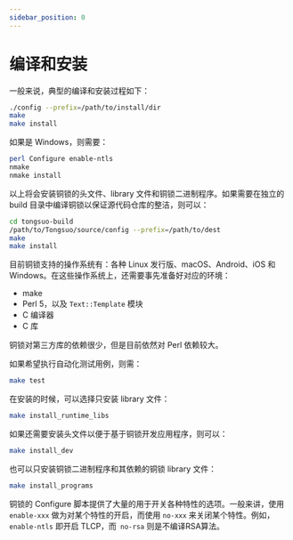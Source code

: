 ```yaml
---
sidebar_position: 0
---
```

# 编译和安装

一般来说，典型的编译和安装过程如下：

```bash
./config --prefix=/path/to/install/dir
make
make install
```

如果是 Windows，则需要：

```bash
perl Configure enable-ntls
nmake
nmake install
```

以上将会安装铜锁的头文件、library 文件和铜锁二进制程序。如果需要在独立的 build 目录中编译铜锁以保证源代码仓库的整洁，则可以：

```bash
cd tongsuo-build
/path/to/Tongsuo/source/config --prefix=/path/to/dest
make
make install
```

目前铜锁支持的操作系统有：各种 Linux 发行版、macOS、Android、iOS 和 Windows。在这些操作系统上，还需要事先准备好对应的环境：

* make
* Perl 5，以及 `Text::Template` 模块
* C 编译器
* C 库

铜锁对第三方库的依赖很少，但是目前依然对 Perl 依赖较大。

如果希望执行自动化测试用例，则需：

```bash
make test
```

在安装的时候，可以选择只安装 library 文件：

```bash
make install_runtime_libs
```

如果还需要安装头文件以便于基于铜锁开发应用程序，则可以：

```bash
make install_dev
```

也可以只安装铜锁二进制程序和其依赖的铜锁 library 文件：

```bash
make install_programs
```

铜锁的 Configure 脚本提供了大量的用于开关各种特性的选项。一般来讲，使用 `enable-xxx` 做为对某个特性的开启，而使用 `no-xxx` 来关闭某个特性。例如，`enable-ntls` 即开启 TLCP，而` no-rsa` 则是不编译RSA算法。
